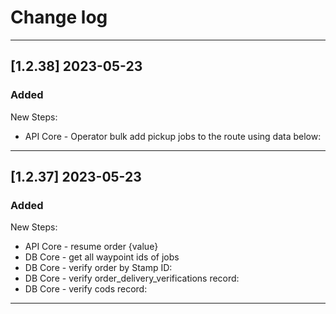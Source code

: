 # Change log

<hr>

## [1.2.38] 2023-05-23

### Added

New Steps:

- API Core - Operator bulk add pickup jobs to the route using data below:

<hr>

## [1.2.37] 2023-05-23

### Added

New Steps:

- API Core - resume order {value}
- DB Core - get all waypoint ids of jobs
- DB Core - verify order by Stamp ID:
- DB Core - verify order_delivery_verifications record:
- DB Core - verify cods record:

<hr>